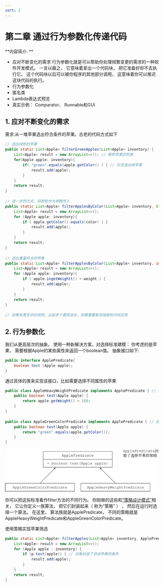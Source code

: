 ```yaml
---
sort: 2
---
```

# 第二章 通过行为参数化传递代码

**内容简介: **
* 应对不断变化的需求
    行为参数化就是可以帮助你处理频繁变更的需求的一种软件开发模式。 一言以蔽之， 它意味着拿出一个代码块， 把它准备好却不去执行它。 这个代码块以后可以被你程序的其他部分调用， 这意味着你可以推迟这块代码的执行。
* 行为参数化
* 匿名类
* Lambda表达式预览
* 真实示例： Comparator、 Runnable和GUI

## 1. 应对不断变化的需求
需求:从一堆苹果选出符合条件的苹果。古老的代码方式如下
```java
// 选出绿色的苹果
public static List<Apple> filterGreenApples(List<Apple> inventory) {
    List<Apple> result = new ArrayList<>(); // 累积苹果的列表
    for(Apple apple: inventory){
        if( "green".equals(apple.getColor() ) { // 仅仅选出绿苹果
            result.add(apple);
        }
    }
    return result;
}

// 进一步的方式，将颜色作为参数传入
public static List<Apple> filterApplesByColor(List<Apple> inventory, String color) {
    List<Apple> result = new ArrayList<>();
    for (Apple apple: inventory){
        if ( apple.getColor().equals(color) ) {
            result.add(apple);
        }
    }
    return result;
}

// 选出重量符合的苹果
public static List<Apple> filterApplesByColor(List<Apple> inventory, int weight) {
    List<Apple> result = new ArrayList<>();
    for (Apple apple: inventory){
        if ( apple.ingetWeightt() > weight ) {
            result.add(apple);
        }
    }
    return result;
}

// 如果有更复杂的规则，比如多个属性组合，则需要重新完成新的代码实现
```

## 2. 行为参数化
我们从更高层次的抽象。 使用一种新解决方案，对选择标准建模： 你考虑的是苹果， 需要根据Apple的某些属性来返回一个boolean值。 
抽象接口如下:
```java
public interface ApplePredicate{
    boolean test (Apple apple);
}
```
通过具体的类来实现该接口，比如需要选择不同属性的苹果
```java
public class AppleHeavyWeightPredicate implements ApplePredicate { // 仅仅选出重的苹果
    public boolean test(Apple apple) {
        return apple.getWeight() > 150;
    }
}

public class AppleGreenColorPredicate implements ApplePredicate { // 仅仅选出绿苹果
    public boolean test(Apple apple) {
        return "green".equals(apple.getColor());
    }
}
```
![选择苹果的不同策略](https://github.com/dxjeric/dxjeric.github.io/raw/master/pictures/Java/Java8/pic2-1.png)

你可以把这些标准看作filter方法的不同行为。 你刚做的这些和[“策略设计模式”](http://en.wikipedia.org/wiki/Strategy_pattern)相关， 它让你定义一族算法， 把它们封装起来（ 称为“策略” ） ， 然后在运行时选择一个算法。 在这里， 算法族就是ApplePredicate， 不同的策略就是AppleHeavyWeightPredicate和AppleGreenColorPredicate。

使用策略实现苹果筛选
```java
public static List<Apple> filterApples(List<Apple> inventory, ApplePredicate p) {
    List<Apple> result = new ArrayList<>();
    for (Apple apple : inventory) {
        if (p.test(apple)) { // 对象封装了测试苹果的条件
            result.add(apple);
        }
    }
    return result;
}
```
